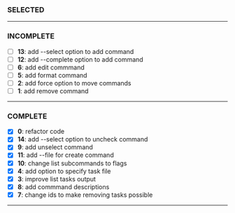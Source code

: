 ### SELECTED

---

### INCOMPLETE

- [ ] **13**: add --select option to add command
- [ ] **12**: add --complete option to add command
- [ ] **6**: add edit commmand
- [ ] **5**: add format command
- [ ] **2**: add force option to move commands
- [ ] **1**: add remove command

---

### COMPLETE

- [x] **0**: refactor code
- [x] **14**: add --select option to uncheck command
- [x] **9**: add unselect command
- [x] **11**: add --file for create command
- [x] **10**: change list subcommands to flags
- [x] **4**: add option to specify task file
- [x] **3**: improve list tasks output
- [x] **8**: add commmand descriptions
- [x] **7**: change ids to make removing tasks possible

---
